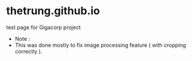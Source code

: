 # thetrung.github.io
test page for Gigacorp project 

* Note :
* This was done mostly to fix image processing feature ( with cropping correctly ).

